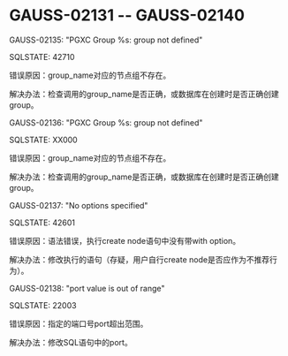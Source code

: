 # GAUSS-02131 -- GAUSS-02140

GAUSS-02135: "PGXC Group %s: group not defined"

SQLSTATE: 42710

错误原因：group\_name对应的节点组不存在。

解决办法：检查调用的group\_name是否正确，或数据库在创建时是否正确创建group。

GAUSS-02136: "PGXC Group %s: group not defined"

SQLSTATE: XX000

错误原因：group\_name对应的节点组不存在。

解决办法：检查调用的group\_name是否正确，或数据库在创建时是否正确创建group。

GAUSS-02137: "No options specified"

SQLSTATE: 42601

错误原因：语法错误，执行create node语句中没有带with option。

解决办法：修改执行的语句（存疑，用户自行create node是否应作为不推荐行为）。

GAUSS-02138: "port value is out of range"

SQLSTATE: 22003

错误原因：指定的端口号port超出范围。

解决办法：修改SQL语句中的port。

